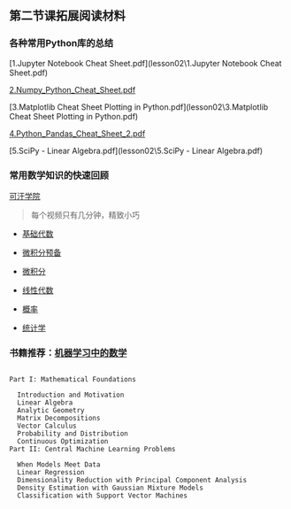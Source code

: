 ## 第二节课拓展阅读材料



### 各种常用Python库的总结
[1.Jupyter Notebook Cheat Sheet.pdf](lesson02\1.Jupyter Notebook Cheat Sheet.pdf)

[2.Numpy_Python_Cheat_Sheet.pdf](lesson02\2.Numpy_Python_Cheat_Sheet.pdf) 

[3.Matplotlib Cheat Sheet Plotting in Python.pdf](lesson02\3.Matplotlib Cheat Sheet Plotting in Python.pdf) 

[4.Python_Pandas_Cheat_Sheet_2.pdf](lesson02\4.Python_Pandas_Cheat_Sheet_2.pdf) 

[5.SciPy - Linear Algebra.pdf](lesson02\5.SciPy - Linear Algebra.pdf) 



### 常用数学知识的快速回顾

[可汗学院](<https://open.163.com/khan/#math>)

> 每个视频只有几分钟，精致小巧

- [基础代数](<http://open.163.com/special/Khan/algebra.html>)
- [微积分预备](<http://open.163.com/special/Khan/precalculus.html>)
- [微积分](<http://open.163.com/special/Khan/differentialcalculus.html>)

- [线性代数](<http://open.163.com/special/Khan/linearalgebra.html>)
- [概率](<http://open.163.com/special/Khan/probability.html>)
- [统计学](<http://open.163.com/special/Khan/khstatistics.html>)

### 书籍推荐：[机器学习中的数学]()

```

Part I: Mathematical Foundations

  Introduction and Motivation
  Linear Algebra
  Analytic Geometry
  Matrix Decompositions
  Vector Calculus
  Probability and Distribution
  Continuous Optimization
Part II: Central Machine Learning Problems

  When Models Meet Data
  Linear Regression
  Dimensionality Reduction with Principal Component Analysis
  Density Estimation with Gaussian Mixture Models
  Classification with Support Vector Machines
```

